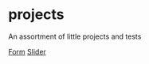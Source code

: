 # projects
An assortment of little projects and tests

[Form](https://theoringmayr.github.io/projects/sleekform/)
[Slider](https://theoringmayr.github.io/projects/sleekform/)

